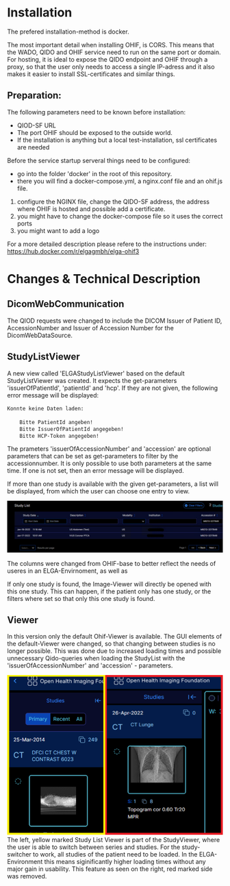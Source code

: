 # Installation
The prefered installation-method is docker.

The most important detail when installing OHIF, is CORS. This means that the WADO, QIDO and OHIF service need to run on the same port or domain. For hosting, it is ideal to expose the QIDO endpoint and OHIF through a proxy, so that the user only needs to access a single IP-adress and it also makes it easier to install SSL-certificates and similar things.
## Preparation:
The following parameters need to be known before installation:
- QIOD-SF URL
- The port OHIF should be exposed to the outside world.
- If the installation is anything but a local test-installation, ssl certificates are needed

Before the service startup serveral things need to be configured:
- go into the folder 'docker' in the root of this repository.
- there you will find a docker-compose.yml, a nginx.conf file and an ohif.js file.
1) configure the NGINX file, change the QIDO-SF address, the address where OHIF is hosted and possible add a certificate.
2) you might have to change the docker-compose file so it uses the correct ports
3) you might want to add a logo

For a more detailed description please refere to the instructions under: https://hub.docker.com/r/elgagmbh/elga-ohif3

# Changes & Technical Description

## DicomWebCommunication
The QIOD requests were changed to include the DICOM Issuer of Patient ID, AccessionNumber and  Issuer of Accession Number for the DicomWebDataSource.

## StudyListViewer
A new view called 'ELGAStudyListViewer' based on the default StudyListViewer was created. It expects the get-parameters 'issuerOfPatientId', 'patientId' and 'hcp'. If they are not given, the following error message will be displayed:

```
Konnte keine Daten laden:

    Bitte PatientId angeben!
    Bitte IssuerOfPatientId angegeben!
    Bitte HCP-Token angegeben!
```

The prameters 'issuerOfAccessionNumber' and 'accession' are optional parameters that can be set as get-parameters to filter by the accessionnumber. It is only possible to use both parameters at the same time. If one is not set, then an error message will be displayed.

If more than one study is available with the given get-parameters, a list will be displayed, from which the user can choose one entry to view.

![Studlist](docs/StudyList.png)

The columns were changed from OHIF-base to better reflect the needs of useres in an ELGA-Envirnoment, as well as

If only one study is found, the Image-Viewer will directly be opened with this one study. This can happen, if the patient only has one study, or the filters where set so that only this one study is found.

## Viewer

In this version only the default Ohif-Viewer is available.
The GUI elements of the default-Viewer were changed, so that changing between studies is no longer possible. This was done due to increased loading times and possible unnecessary Qido-queries when loading the StudyList with the 'issuerOfAccessionNumber' and 'accession' - parameters.

![Studlist](docs/ViewerStudyListComparison.png)
The left, yellow marked Study List Viewer is part of the StudyViewer, where the user is able to switch between series and studies. For the study-switcher to work, all studies of the patient need to be loaded. In the ELGA-Environment this means siginificantly higher loading times without any major gain in usability. This feature as seen on the right, red marked side was removed.

